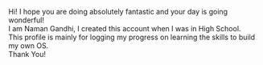 Hi!
I hope you are doing absolutely fantastic and your day is going wonderful!
<br>
I am Naman Gandhi, I created this account when I was in High School.
<br>
This profile is mainly for logging my progress on learning the skills to build my own OS.
<br>
Thank You!

